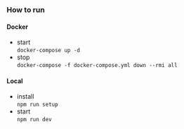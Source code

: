 ### How to run 

#### Docker  
* start  
`docker-compose up -d`  
* stop  
`docker-compose -f docker-compose.yml down --rmi all`  


#### Local
* install  
`npm run setup`  
* start  
`npm run dev`  

